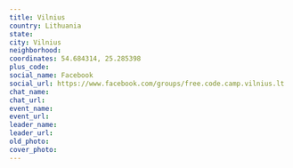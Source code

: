 ```yaml
---
title: Vilnius
country: Lithuania
state: 
city: Vilnius
neighborhood: 
coordinates: 54.684314, 25.285398
plus_code:
social_name: Facebook
social_url: https://www.facebook.com/groups/free.code.camp.vilnius.lt
chat_name:
chat_url:
event_name:
event_url:
leader_name:
leader_url:
old_photo: 
cover_photo:
---
```

